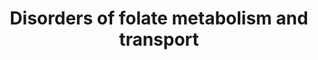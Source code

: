 ---
annotations:
- id: DOID:0050731
  parent: genetic disease
  type: Disease Ontology
  value: vitamin B12 deficiency
- id: CL:2000029
  parent: animal cell
  type: Cell Type Ontology
  value: central nervous system neuron
- id: DOID:0050718
  parent: genetic disease
  type: Disease Ontology
  value: vitamin metabolic disorder
- id: DOID:0050719
  parent: genetic disease
  type: Disease Ontology
  value: cerebral folate receptor alpha deficiency
- id: PW:0002343
  parent: disease pathway
  type: Pathway Ontology
  value: methylenetetrahydrofolate reductase deficiency pathway
- id: PW:0000140
  parent: regulatory pathway
  type: Pathway Ontology
  value: folate metabolic pathway
- id: PW:0000013
  parent: disease pathway
  type: Pathway Ontology
  value: disease pathway
authors:
- Jessev1993
- Egonw
- Andra
- DeSl
- Khanspers
- IreneHemel
- Josienlandman
- Fehrhart
- Eweitz
- Finterly
communities:
- IEM
- RareDiseases
description: Folates play an essential role in one-carbon methyl transfer reactions,
  mediating several biological processes (e.g. DNA synthesis, epigentics by methylation,
  embryonic central nervous system development, cata-/anabolism of amino acids, and
  anabolism of thymidines, purines, and neurotransmitters. The biologically active
  folic acid derivative is 5,6,7,8-tetrahydrofolate (THF). Dietary folate is absorbed
  in the intestine, and stored in the liver for few months. [rephrased from chapter
  10 of Blau et al, ISBN 3642403360 (978-3642403361)].   For more detail on MTHFR
  deficiency, please visit [https://www.wikipathways.org/index.php/Pathway:WP4288].
last-edited: 2021-06-22
ndex: 2bb57b0c-8b6a-11eb-9e72-0ac135e8bacf
organisms:
- Homo sapiens
redirect_from:
- /index.php/Pathway:WP4259
- /instance/WP4259
revision: null
schema-jsonld:
- '@context': https://schema.org/
  '@id': https://wikipathways.github.io/pathways/WP4259.html
  '@type': Dataset
  creator:
    '@type': Organization
    name: WikiPathways
  description: Folates play an essential role in one-carbon methyl transfer reactions,
    mediating several biological processes (e.g. DNA synthesis, epigentics by methylation,
    embryonic central nervous system development, cata-/anabolism of amino acids,
    and anabolism of thymidines, purines, and neurotransmitters. The biologically
    active folic acid derivative is 5,6,7,8-tetrahydrofolate (THF). Dietary folate
    is absorbed in the intestine, and stored in the liver for few months. [rephrased
    from chapter 10 of Blau et al, ISBN 3642403360 (978-3642403361)].   For more detail
    on MTHFR deficiency, please visit [https://www.wikipathways.org/index.php/Pathway:WP4288].
  keywords:
  - 10-Formyl-THF
  - 5,10-Methenyl-THF
  - 5,10-Methylene-THF
  - 5-Formyl-THF
  - 5-Methyl-THF
  - 5-formimino-THF
  - AICAR
  - AICART
  - CO2
  - DHF
  - DHFR
  - DNA methylation
  - FAICAR
  - FIGLU
  - FITHFCH
  - FTHFDH
  - FTHFI
  - 'Folate receptor '
  - Folic acid
  - Formyl-GAR
  - GAR
  - GARTF
  - Homocysteine
  - L-glutamic acid
  - L-histidine
  - MS
  - MTHFCH
  - MTHFD1
  - MTHFR
  - MTHFS
  - Methionine
  - NH4+
  - PCFT
  - Protein methylation
  - Purine Metabolism
  - Pyrimidine metabolism
  - SAH
  - SAM
  - SHMT
  - THF
  - TS
  - Vitamin B12
  - alpha
  - dTMP
  - dUMP
  - glycine
  - serine
  license: CC0
  name: Disorders of folate metabolism and transport
seo: CreativeWork
title: Disorders of folate metabolism and transport
wpid: WP4259
---